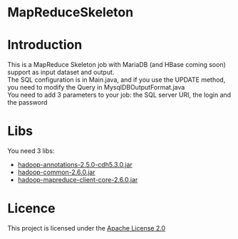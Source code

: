 # MapReduceSkeleton

# Introduction
This is a MapReduce Skeleton job with MariaDB (and HBase coming soon) support as input dataset and output.  
The SQL configuration is in Main.java, and if you use the UPDATE method, you need to modify the Query in MysqlDBOutputFormat.java  
You need to add 3 parameters to your job: the SQL server URI, the login and the password

# Libs
You need 3 libs:  
* [hadoop-annotations-2.5.0-cdh5.3.0.jar](https://repository.cloudera.com/content/groups/public/org/apache/hadoop/hadoop-annotations/2.5.0-cdh5.3.0/)
* [hadoop-common-2.6.0.jar](http://mirrors.ircam.fr/pub/apache/hadoop/common/hadoop-2.6.0/)
* [hadoop-mapreduce-client-core-2.6.0.jar](http://mirrors.ircam.fr/pub/apache/hadoop/common/hadoop-2.6.0/)

# Licence
This project is licensed under the [Apache License 2.0](http://www.apache.org/licenses/LICENSE-2.0)